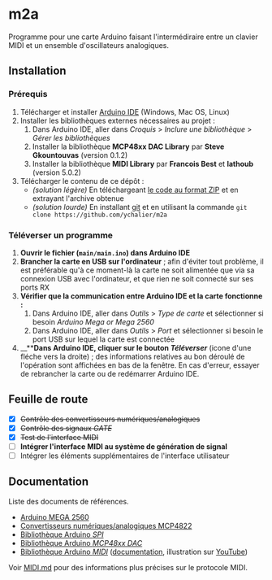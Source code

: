 # m2a

Programme pour une carte Arduino faisant l'intermédiraire entre un clavier MIDI et un ensemble d'oscillateurs analogiques.

## Installation

### Prérequis

1. Télécharger et installer [Arduino IDE](https://www.arduino.cc/en/software/) (Windows, Mac OS, Linux)
2. Installer les bibliothèques externes nécessaires au projet :
    1. Dans Arduino IDE, aller dans *Croquis* > *Inclure une bibliothèque* > *Gérer les bibliothèques*
    2. Installer la bibliothèque **MCP48xx DAC Library** par **Steve Gkountouvas** (version 0.1.2)
    3. Installer la bibliothèque **MIDI Library** par **Francois Best** et **lathoub** (version 5.0.2)
3. Télécharger le contenu de ce dépôt :
    - *(solution légère)* En téléchargeant [le code au format ZIP](https://github.com/ychalier/m2a/archive/refs/heads/main.zip) et en extrayant l'archive obtenue
    - *(solution lourde)* En installant [git](https://git-scm.com/downloads) et en utilisant la commande `git clone https://github.com/ychalier/m2a`

### Téléverser un programme

1. __Ouvrir le fichier (`main/main.ino`) dans Arduino IDE__
2. __Brancher la carte en USB sur l'ordinateur__ ; afin d'éviter tout problème, il est préférable qu'à ce moment-là la carte ne soit alimentée que via sa connexion USB avec l'ordinateur, et que rien ne soit connecté sur ses ports RX
3. __Vérifier que la communication entre Arduino IDE et la carte fonctionne :__
    1. Dans Arduino IDE, aller dans *Outils* > *Type de carte* et sélectionner si besoin *Arduino Mega or Mega 2560*
    2. Dans Arduino IDE, aller dans *Outils* > *Port* et sélectionner si besoin le port USB sur lequel la carte est connectée
4. __**__Dans Arduino IDE, cliquer sur le bouton *Téléverser*__ (icone d'une fléche vers la droite) ; des informations relatives au bon déroulé de l'opération sont affichées en bas de la fenêtre. En cas d'erreur, essayer de rebrancher la carte ou de redémarrer Arduino IDE.

## Feuille de route

- [x] ~~Contrôle des convertisseurs numériques/analogiques~~
- [x] ~~Contrôle des signaux *GATE*~~
- [x] ~~Test de l'interface MIDI~~
- [ ] **Intégrer l'interface MIDI au système de génération de signal**
- [ ] Intégrer les éléments supplémentaires de l'interface utilisateur

## Documentation

Liste des documents de références.

- [Arduino MEGA 2560](https://www.robotshop.com/media/files/pdf/arduinomega2560datasheet.pdf)
- [Convertisseurs numériques/analogiques MCP4822](https://ww1.microchip.com/downloads/en/DeviceDoc/20002249B.pdf)
- [Bibliothèque Arduino *SPI*](https://www.arduino.cc/en/reference/SPI)
- [Bibliothèque Arduino *MCP48xx DAC*](https://www.arduino.cc/reference/en/libraries/mcp48xx-dac-library/)
- [Bibliothèque Arduino *MIDI*](https://github.com/FortySevenEffects/arduino_midi_library) ([documentation](https://fortyseveneffects.github.io/arduino_midi_library/), illustration sur [YouTube](https://www.youtube.com/playlist?list=PL4_gPbvyebyH2xfPXePHtx8gK5zPBrVkg))

Voir [MIDI.md](MIDI.md) pour des informations plus précises sur le protocole MIDI.
